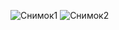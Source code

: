 ![Снимок1](https://github.com/user-attachments/assets/80856024-dfbb-4687-937f-feea3e033be9)
![Снимок2](https://github.com/user-attachments/assets/4ae20bac-9ef6-48f0-aec2-dceaa66e9efa)
